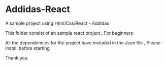 # Addidas-React
A sample project using Html/Css/React - Addidas

This folder consist of an sample react project , For beginners 

All the dependencies for the project have included in the Json file , Please install before starting 

Thank you.
